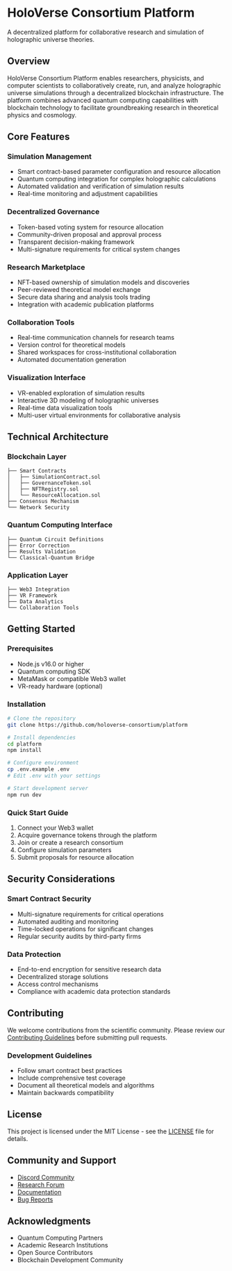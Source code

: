 # HoloVerse Consortium Platform

A decentralized platform for collaborative research and simulation of holographic universe theories.

## Overview

HoloVerse Consortium Platform enables researchers, physicists, and computer scientists to collaboratively create, run, and analyze holographic universe simulations through a decentralized blockchain infrastructure. The platform combines advanced quantum computing capabilities with blockchain technology to facilitate groundbreaking research in theoretical physics and cosmology.

## Core Features

### Simulation Management
- Smart contract-based parameter configuration and resource allocation
- Quantum computing integration for complex holographic calculations
- Automated validation and verification of simulation results
- Real-time monitoring and adjustment capabilities

### Decentralized Governance
- Token-based voting system for resource allocation
- Community-driven proposal and approval process
- Transparent decision-making framework
- Multi-signature requirements for critical system changes

### Research Marketplace
- NFT-based ownership of simulation models and discoveries
- Peer-reviewed theoretical model exchange
- Secure data sharing and analysis tools trading
- Integration with academic publication platforms

### Collaboration Tools
- Real-time communication channels for research teams
- Version control for theoretical models
- Shared workspaces for cross-institutional collaboration
- Automated documentation generation

### Visualization Interface
- VR-enabled exploration of simulation results
- Interactive 3D modeling of holographic universes
- Real-time data visualization tools
- Multi-user virtual environments for collaborative analysis

## Technical Architecture

### Blockchain Layer
```
├── Smart Contracts
│   ├── SimulationContract.sol
│   ├── GovernanceToken.sol
│   ├── NFTRegistry.sol
│   └── ResourceAllocation.sol
├── Consensus Mechanism
└── Network Security
```

### Quantum Computing Interface
```
├── Quantum Circuit Definitions
├── Error Correction
├── Results Validation
└── Classical-Quantum Bridge
```

### Application Layer
```
├── Web3 Integration
├── VR Framework
├── Data Analytics
└── Collaboration Tools
```

## Getting Started

### Prerequisites
- Node.js v16.0 or higher
- Quantum computing SDK
- MetaMask or compatible Web3 wallet
- VR-ready hardware (optional)

### Installation
```bash
# Clone the repository
git clone https://github.com/holoverse-consortium/platform

# Install dependencies
cd platform
npm install

# Configure environment
cp .env.example .env
# Edit .env with your settings

# Start development server
npm run dev
```

### Quick Start Guide
1. Connect your Web3 wallet
2. Acquire governance tokens through the platform
3. Join or create a research consortium
4. Configure simulation parameters
5. Submit proposals for resource allocation

## Security Considerations

### Smart Contract Security
- Multi-signature requirements for critical operations
- Automated auditing and monitoring
- Time-locked operations for significant changes
- Regular security audits by third-party firms

### Data Protection
- End-to-end encryption for sensitive research data
- Decentralized storage solutions
- Access control mechanisms
- Compliance with academic data protection standards

## Contributing

We welcome contributions from the scientific community. Please review our [Contributing Guidelines](CONTRIBUTING.md) before submitting pull requests.

### Development Guidelines
- Follow smart contract best practices
- Include comprehensive test coverage
- Document all theoretical models and algorithms
- Maintain backwards compatibility

## License

This project is licensed under the MIT License - see the [LICENSE](LICENSE) file for details.

## Community and Support

- [Discord Community](https://discord.gg/holoverse)
- [Research Forum](https://forum.holoverse.org)
- [Documentation](https://docs.holoverse.org)
- [Bug Reports](https://github.com/holoverse-consortium/platform/issues)

## Acknowledgments

- Quantum Computing Partners
- Academic Research Institutions
- Open Source Contributors
- Blockchain Development Community
